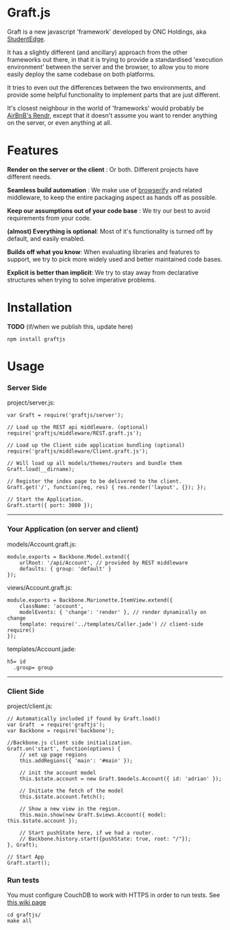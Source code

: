 Graft.js
========

Graft is a new javascript 'framework' developed by ONC Holdings, aka [StudentEdge](http://getstudentedge.com).

It has a slightly different (and ancillary) approach from the other frameworks out there, in that it is trying to provide a standardised 'execution environment' between the server and the browser, to allow you to more easily deploy the same codebase on both platforms.

It tries to even out the differences between the two environments, and provide some helpful functionality to implement parts that are just different.

It's closest neighbour in the world of 'frameworks' would probably be [AirBnB's Rendr](https://github.com/airbnb/rendr), except that it doesn't assume you want to render anything on the server, or even anything at all.

Features
========

__Render on the server or the client__ : Or both. Different projects have different needs.

__Seamless build automation__ : We make use of [browserify](http://browserify.org) and related middleware, to keep the entire packaging aspect as hands off as possible.

__Keep our assumptions out of your code base__ : We try our best to avoid requirements from your code.

__(almost) Everything is optional__: Most of it's functionality is turned off by default, and easily enabled.

__Builds off what you know__: When evaluating libraries and features to support, we try to pick more widely used and better maintained code bases.

__Explicit is better than implicit__: We try to stay away from declarative structures when trying to solve imperative problems.

Installation
============

__TODO__ (if/when we publish this, update here)

	npm install graftjs
    
Usage
=====

### Server Side

project/server.js:  

	var Graft = require('graftjs/server');
    
    // Load up the REST api middleware. (optional)
    require('graftjs/middleware/REST.graft.js');
    
    // Load up the Client side application bundling (optional)
    require('graftjs/middleware/Client.graft.js');
    
    // Will load up all models/themes/routers and bundle them
    Graft.load(__dirname);
    
    // Register the index page to be delivered to the client.
    Graft.get('/', function(req, res) { res.render('layout', {}); });
    
    // Start the Application.
    Graft.start({ port: 3000 });

---

### Your Application (on server and client)

models/Account.graft.js:

    module.exports = Backbone.Model.extend({
        urlRoot: '/api/Account', // provided by REST middleware
        defaults: { group: 'default' }
    });

views/Account.graft.js:
    
    module.exports = Backbone.Marionette.ItemView.extend({
        className: 'account',
    	modelEvents: { 'change': 'render' }, // render dynamically on change
        template: require('../templates/Caller.jade') // client-side require()
    });
    
templates/Account.jade:

	h5= id
      .group= group

---

### Client Side

project/client.js:

	// Automatically included if found by Graft.load()
    var Graft  = require('graftjs');
    var Backbone = require('backbone');
    
    //Backbone.js client side initialization.
    Graft.on('start', function(options) {
    	// set up page regions
    	this.addRegions({ 'main': '#main' });
        
    	// init the account model
    	this.$state.account = new Graft.$models.Account({ id: 'adrian' });
        
        // Initiate the fetch of the model
        this.$state.account.fetch();
        
        // Show a new view in the region.
    	this.main.show(new Graft.$views.Account({ model: this.$state.account });

		// Start pushState here, if we had a router.
	    // Backbone.history.start({pushState: true, root: "/"});
	}, Graft);
    
    // Start App
    Graft.start();

### Run tests

You must configure CouchDB to work with HTTPS in order to run tests.
See [this wiki page](http://wiki.apache.org/couchdb/How_to_enable_SSL)

    cd graftjs/
    make all
